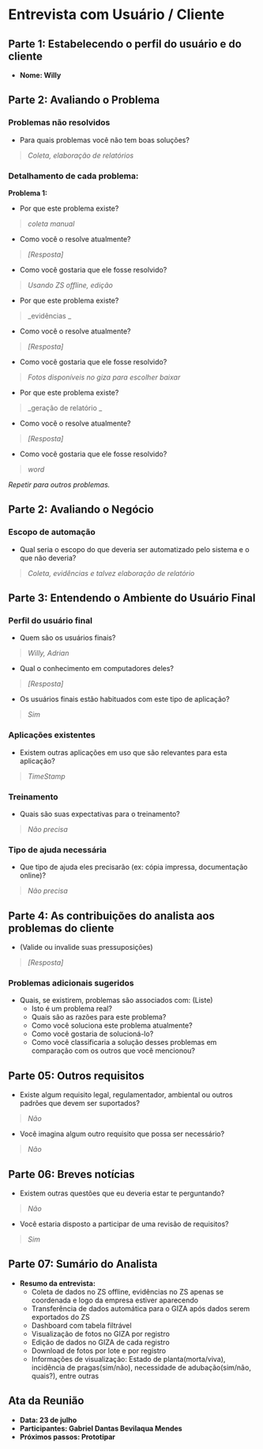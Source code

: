 # Entrevista com Usuário / Cliente

## Parte 1: Estabelecendo o perfil do usuário e do cliente

- **Nome: Willy**

## Parte 2: Avaliando o Problema

### Problemas não resolvidos
- Para quais problemas você não tem boas soluções?
> _Coleta, elaboração de relatórios_

### Detalhamento de cada problema:

**Problema 1:**

- Por que este problema existe?
> _coleta manual_
- Como você o resolve atualmente?
> _[Resposta]_
- Como você gostaria que ele fosse resolvido?
> _Usando ZS offline, edição_

- Por que este problema existe?
> _evidências _
- Como você o resolve atualmente?
> _[Resposta]_
- Como você gostaria que ele fosse resolvido?
> _Fotos disponíveis no giza para escolher baixar_

- Por que este problema existe?
> _geração de relatório _
- Como você o resolve atualmente?
> _[Resposta]_
- Como você gostaria que ele fosse resolvido?
> _word_


_Repetir para outros problemas._

## Parte 2: Avaliando o Negócio

### Escopo de automação
- Qual seria o escopo do que deveria ser automatizado pelo sistema e o que não deveria?
> _Coleta, evidências e talvez elaboração de relatório_

## Parte 3: Entendendo o Ambiente do Usuário Final

### Perfil do usuário final
- Quem são os usuários finais?
> _Willy, Adrian_
- Qual o conhecimento em computadores deles?
> _[Resposta]_
- Os usuários finais estão habituados com este tipo de aplicação?
> _Sim_

### Aplicações existentes
- Existem outras aplicações em uso que são relevantes para esta aplicação?
> _TimeStamp_

### Treinamento
- Quais são suas expectativas para o treinamento?
> _Não precisa_

### Tipo de ajuda necessária
- Que tipo de ajuda eles precisarão (ex: cópia impressa, documentação online)?
> _Não precisa_

## Parte 4: As contribuições do analista aos problemas do cliente

- (Valide ou invalide suas pressuposições)
> _[Resposta]_

### Problemas adicionais sugeridos
- Quais, se existirem, problemas são associados com: (Liste)
  - Isto é um problema real?
  - Quais são as razões para este problema?
  - Como você soluciona este problema atualmente?
  - Como você gostaria de solucioná-lo?
  - Como você classificaria a solução desses problemas em comparação com os outros que você mencionou?

## Parte 05: Outros requisitos

- Existe algum requisito legal, regulamentador, ambiental ou outros padrões que devem ser suportados?
> _Não_
- Você imagina algum outro requisito que possa ser necessário?
> _Não_

## Parte 06: Breves notícias

- Existem outras questões que eu deveria estar te perguntando?
> _Não_
- Você estaria disposto a participar de uma revisão de requisitos?
> _Sim_

## Parte 07: Sumário do Analista

- **Resumo da entrevista:**
  - Coleta de dados no ZS offline, evidências no ZS apenas se coordenada e logo da empresa estiver aparecendo
  - Transferência de dados automática para o GIZA após dados serem exportados do ZS
  - Dashboard com tabela filtrável
  - Visualização de fotos no GIZA por registro
  - Edição de dados no GIZA de cada registro
  - Download de fotos por lote e por registro
  - Informações de visualização: Estado de planta(morta/viva), incidência de pragas(sim/não), necessidade de adubação(sim/não, quais?), entre outras

## Ata da Reunião

- **Data: 23 de julho**
- **Participantes: Gabriel Dantas Bevilaqua Mendes**
- **Próximos passos: Prototipar**







